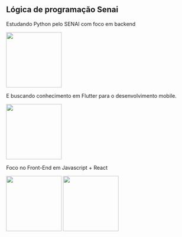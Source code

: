 ## Lógica de programação Senai

Estudando Python pelo SENAI com foco em backend

<img src="https://cdn.jsdelivr.net/gh/devicons/devicon/icons/python/python-original-wordmark.svg" width="150" height="150"/>

E buscando conhecimento em Flutter para o desenvolvimento mobile.

<img src="https://cdn.jsdelivr.net/gh/devicons/devicon/icons/flutter/flutter-original.svg" width="150" height="150" />

Foco no Front-End em Javascript + React

<img src="https://cdn.jsdelivr.net/gh/devicons/devicon/icons/javascript/javascript-original.svg" width="150" height="150" />
<img src="https://cdn.jsdelivr.net/gh/devicons/devicon/icons/react/react-original-wordmark.svg"  width="150" height="150" />




